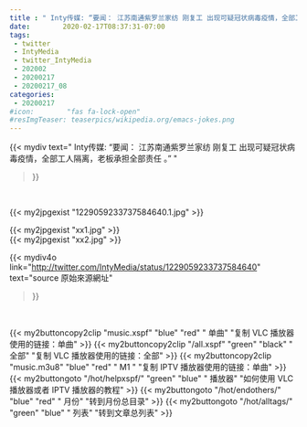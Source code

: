 ```yaml
---
title : " Inty传媒: “要闻： 江苏南通紫罗兰家纺 刚复工 出现可疑冠状病毒疫情，全部工人隔离，老板承担全部责任 。”  "
date:        2020-02-17T08:37:31-07:00
tags:
 - twitter
 - IntyMedia
 - twitter_IntyMedia
 - 202002
 - 20200217
 - 20200217_08
categories:
 - 20200217
#icon:        "fas fa-lock-open"
#resImgTeaser: teaserpics/wikipedia.org/emacs-jokes.png
---
```


{{< mydiv text=" Inty传媒: “要闻： 江苏南通紫罗兰家纺 刚复工 出现可疑冠状病毒疫情，全部工人隔离，老板承担全部责任 。”  "
>}}
<br>


 {{< my2jpgexist "1229059233737584640.1.jpg" >}}<br> 

{{< my2jpgexist "xx1.jpg" >}}<br>
{{< my2jpgexist "xx2.jpg" >}}<br>


{{< mydiv4o link="http://twitter.com/IntyMedia/status/1229059233737584640"
text="source 原始來源網址"
>}}


<br>



{{< my2buttoncopy2clip "music.xspf"        "blue"   "red"    " 单曲"  "复制 VLC 播放器使用的链接：单曲" >}} {{< my2buttoncopy2clip "/all.xspf"         "green"  "black"  " 全部"  "复制 VLC 播放器使用的链接：全部" >}} {{< my2buttoncopy2clip "music.m3u8"        "blue"   "red"    " M1 "    "复制 IPTV 播放器使用的链接：单曲" >}} {{< my2buttongoto      "/hot/helpxspf/"    "green"  "blue"   " 播放器" "如何使用 VLC 播放器或者 IPTV 播放器的教程" >}} {{< my2buttongoto      "/hot/endothers/"   "blue"   "red"    " 月份"   "转到月份总目录" >}} {{< my2buttongoto      "/hot/alltags/"     "green"  "blue"   " 列表"   "转到文章总列表" >}} 
